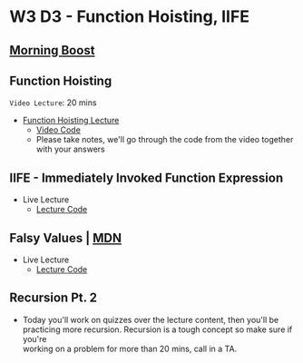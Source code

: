# W3 D3 - Function Hoisting, IIFE

## [Morning Boost]

## Function Hoisting

`Video Lecture`: 20 mins

- [Function Hoisting Lecture]
  - [Video Code](./code-it-out/function_hoisting.js)
  - Please take notes, we'll go through the code from the video together\
  with your answers

## IIFE - Immediately Invoked Function Expression

- Live Lecture
  - [Lecture Code](./code-it-out/iife.js)

## Falsy Values | [MDN](https://developer.mozilla.org/en-US/docs/Glossary/Falsy)

- Live Lecture
  - [Lecture Code](./code-it-out/falsy_values.js)

## Recursion Pt. 2

- Today you'll work on quizzes over the lecture content, then you'll be\
practicing more recursion. Recursion is a tough concept so make sure if you're\
working on a problem for more than 20 mins, call in a TA.

<!-- Links per cohort -->

[Morning boost]: https://open.appacademy.io/learn/js-py---may-2021-cohort-1-online/week-3-may-2021-cohort-1-online/wednesday-morning-boost
[Function Hoisting Lecture]: https://open.appacademy.io/learn/js-py---may-2021-cohort-1-online/week-3-may-2021-cohort-1-online/function-hoisting-lecture

<!-- Constant Links -->
